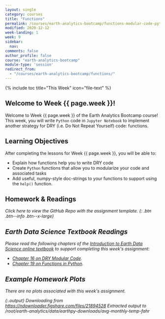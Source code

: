 ```yaml
---
layout: single
category: courses
title: "Functions"
permalink: /courses/earth-analytics-bootcamp/functions-modular-code-python/
modified: 2020-12-12
week-landing: 1
week: 9
sidebar:
  nav:
comments: false
author_profile: false
course: "earth-analytics-bootcamp"
module-type: 'session'
redirect_from:
  - "/courses/earth-analytics-bootcamp/functions/"
---
```



{% include toc title="This Week" icon="file-text" %}

<div class="notice--info" markdown="1">

## <i class="fa fa-ship" aria-hidden="true"></i> Welcome to Week {{ page.week }}!

Welcome to Week {{ page.week }} of the Earth Analytics Bootcamp course! This week, you will write `Python` code in `Jupyter Notebook` to implement another strategy for DRY (i.e. Do Not Repeat Yourself) code: functions. 

## <i class="fa fa-graduation-cap" aria-hidden="true"></i> Learning Objectives

After completing the lessons for Week {{ page.week }}, you will be able to:

* Explain how functions help you to write DRY code
* Create `Python` functions that allow you to modularize your code and associated tasks 
* Add useful, numpy-style doc-strings to your functions to support using the `help()` function.

## <i class="fa fa-pencil-square-o" aria-hidden="true"></i> Homework & Readings

<a href="https://github.com/earthlab-education/bootcamp-2020-09-functions-template" target="_blank"> <i class="fa fa-link" aria-hidden="true"></a> Click here to view the GitHub Repo with the assignment template. </a>{: .btn .btn--info .btn--x-large}


## <i class="fa fa-book"></i> Earth Data Science Textbook Readings

Please read the following chapters of the <a href="https://www.earthdatascience.org/courses/intro-to-earth-data-science"> Introduction to Earth Data Science online textbook</a> to support completing this week's assignment:

* <a href="https://www.earthdatascience.org/courses/intro-to-earth-data-science/write-efficient-python-code/intro-to-clean-code/dry-modular-code/">Chapter 16 on DRY Modular Code</a>.
* <a href="https://www.earthdatascience.org/courses/intro-to-earth-data-science/write-efficient-python-code/functions-modular-code/">Chapter 19 on Functions in Python</a>.

</div>

## Example Homework Plots

There are no plots associated with this week's assignment.









{:.output}
    Downloading from https://ndownloader.figshare.com/files/21894528
    Extracted output to /root/earth-analytics/data/earthpy-downloads/avg-monthly-temp-fahr




